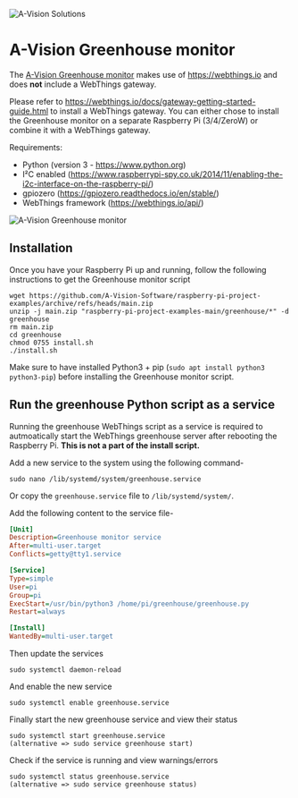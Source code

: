 ![A-Vision Solutions][logo]

# A-Vision Greenhouse monitor

The [A-Vision Greenhouse monitor][productlink] makes use of https://webthings.io and does **not** include a WebThings gateway.

Please refer to https://webthings.io/docs/gateway-getting-started-guide.html to install a WebThings gateway.
You can either chose to install the Greenhouse monitor on a separate Raspberry Pi (3/4/ZeroW) or combine it with a WebThings gateway.

Requirements:
- Python (version 3 - https://www.python.org)
- I²C enabled (https://www.raspberrypi-spy.co.uk/2014/11/enabling-the-i2c-interface-on-the-raspberry-pi/)
- gpiozero (https://gpiozero.readthedocs.io/en/stable/)
- WebThings framework (https://webthings.io/api/)

![A-Vision Greenhouse monitor][product]

## Installation

Once you have your Raspberry Pi up and running, follow the following instructions to get the Greenhouse monitor script
```
wget https://github.com/A-Vision-Software/raspberry-pi-project-examples/archive/refs/heads/main.zip
unzip -j main.zip "raspberry-pi-project-examples-main/greenhouse/*" -d greenhouse
rm main.zip
cd greenhouse
chmod 0755 install.sh
./install.sh
```
Make sure to have installed Python3 + pip (`sudo apt install python3 python3-pip`) before installing the Greenhouse monitor script.


## Run the greenhouse Python script as a service

Running the greenhouse WebThings script as a service is required to autmoatically start the WebThings greenhouse server after rebooting the Raspberry Pi.
**This is not a part of the install script.**

Add a new service to the system using the following command-
```
sudo nano /lib/systemd/system/greenhouse.service
```
Or copy the `greenhouse.service` file to `/lib/systemd/system/`.

Add the following content to the service file-
``` ini
[Unit]
Description=Greenhouse monitor service
After=multi-user.target
Conflicts=getty@tty1.service

[Service]
Type=simple
User=pi
Group=pi
ExecStart=/usr/bin/python3 /home/pi/greenhouse/greenhouse.py
Restart=always

[Install]
WantedBy=multi-user.target
```

Then update the services
```
sudo systemctl daemon-reload
```
And enable the new service
```
sudo systemctl enable greenhouse.service
```
Finally start the new greenhouse service and view their status
```
sudo systemctl start greenhouse.service
(alternative => sudo service greenhouse start)
```
Check if the service is running and view warnings/errors
```
sudo systemctl status greenhouse.service
(alternative => sudo service greenhouse status)
```

[logo]: https://raspberry.a-vision.solutions/wp-content/uploads/2021/03/logo-company-name-description-automatically-gene.png "A-Vision solutions"
[product]: https://raspberry.a-vision.solutions/wp-content/uploads/2021/05/greenhousemonitor.png "A-Vision Greenhouse monitor"
[productlink]: https://raspberry.a-vision.solutions/greenhousemonitor/
